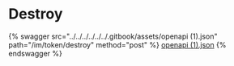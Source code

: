 # Destroy

{% swagger src="../../../../../../.gitbook/assets/openapi (1).json" path="/im/token/destroy" method="post" %}
[openapi (1).json](<../../../../../../.gitbook/assets/openapi (1).json>)
{% endswagger %}
